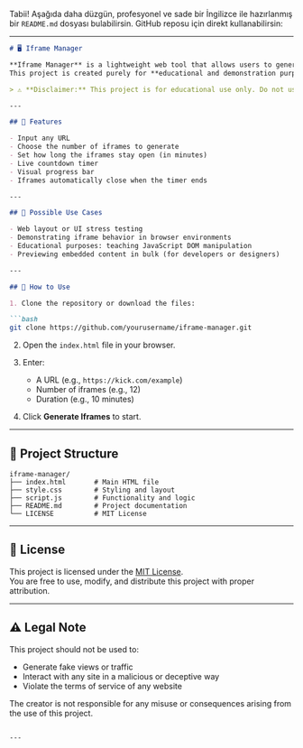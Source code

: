 Tabii! Aşağıda daha düzgün, profesyonel ve sade bir İngilizce ile hazırlanmış bir `README.md` dosyası bulabilirsin. GitHub reposu için direkt kullanabilirsin:

---

```markdown
# 🖥️ Iframe Manager

**Iframe Manager** is a lightweight web tool that allows users to generate multiple iframes of a given URL for a specified duration.  
This project is created purely for **educational and demonstration purposes**.

> ⚠️ **Disclaimer:** This project is for educational use only. Do not use it to generate fake traffic or violate any website’s terms of service.

---

## 🔧 Features

- Input any URL
- Choose the number of iframes to generate
- Set how long the iframes stay open (in minutes)
- Live countdown timer
- Visual progress bar
- Iframes automatically close when the timer ends

---

## 🧪 Possible Use Cases

- Web layout or UI stress testing
- Demonstrating iframe behavior in browser environments
- Educational purposes: teaching JavaScript DOM manipulation
- Previewing embedded content in bulk (for developers or designers)

---

## 🚀 How to Use

1. Clone the repository or download the files:

```bash
git clone https://github.com/yourusername/iframe-manager.git
```

2. Open the `index.html` file in your browser.

3. Enter:
   - A URL (e.g., `https://kick.com/example`)
   - Number of iframes (e.g., 12)
   - Duration (e.g., 10 minutes)

4. Click **Generate Iframes** to start.

---

## 📝 Project Structure

```
iframe-manager/
├── index.html       # Main HTML file
├── style.css        # Styling and layout
├── script.js        # Functionality and logic
├── README.md        # Project documentation
└── LICENSE          # MIT License
```

---

## 📄 License

This project is licensed under the [MIT License](LICENSE).  
You are free to use, modify, and distribute this project with proper attribution.

---

## ⚠️ Legal Note

This project should not be used to:
- Generate fake views or traffic
- Interact with any site in a malicious or deceptive way
- Violate the terms of service of any website

The creator is not responsible for any misuse or consequences arising from the use of this project.
```

---
